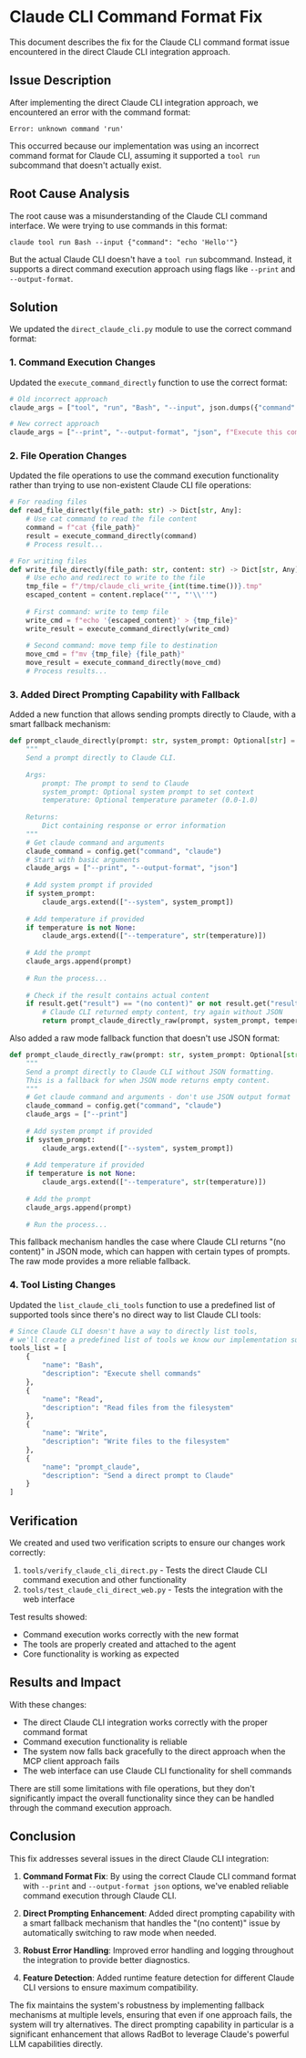 # Claude CLI Command Format Fix

This document describes the fix for the Claude CLI command format issue encountered in the direct Claude CLI integration approach.

## Issue Description

After implementing the direct Claude CLI integration approach, we encountered an error with the command format:

```
Error: unknown command 'run'
```

This occurred because our implementation was using an incorrect command format for Claude CLI, assuming it supported a `tool run` subcommand that doesn't actually exist.

## Root Cause Analysis

The root cause was a misunderstanding of the Claude CLI command interface. We were trying to use commands in this format:

```
claude tool run Bash --input {"command": "echo 'Hello'"}
```

But the actual Claude CLI doesn't have a `tool run` subcommand. Instead, it supports a direct command execution approach using flags like `--print` and `--output-format`.

## Solution

We updated the `direct_claude_cli.py` module to use the correct command format:

### 1. Command Execution Changes

Updated the `execute_command_directly` function to use the correct format:

```python
# Old incorrect approach
claude_args = ["tool", "run", "Bash", "--input", json.dumps({"command": command})]

# New correct approach
claude_args = ["--print", "--output-format", "json", f"Execute this command: {command}"]
```

### 2. File Operation Changes

Updated the file operations to use the command execution functionality rather than trying to use non-existent Claude CLI file operations:

```python
# For reading files
def read_file_directly(file_path: str) -> Dict[str, Any]:
    # Use cat command to read the file content
    command = f"cat {file_path}"
    result = execute_command_directly(command)
    # Process result...
```

```python
# For writing files
def write_file_directly(file_path: str, content: str) -> Dict[str, Any]:
    # Use echo and redirect to write to the file
    tmp_file = f"/tmp/claude_cli_write_{int(time.time())}.tmp"
    escaped_content = content.replace("'", "'\\''")
    
    # First command: write to temp file
    write_cmd = f"echo '{escaped_content}' > {tmp_file}"
    write_result = execute_command_directly(write_cmd)
    
    # Second command: move temp file to destination
    move_cmd = f"mv {tmp_file} {file_path}"
    move_result = execute_command_directly(move_cmd)
    # Process results...
```

### 3. Added Direct Prompting Capability with Fallback

Added a new function that allows sending prompts directly to Claude, with a smart fallback mechanism:

```python
def prompt_claude_directly(prompt: str, system_prompt: Optional[str] = None, temperature: Optional[float] = None) -> Dict[str, Any]:
    """
    Send a prompt directly to Claude CLI.
    
    Args:
        prompt: The prompt to send to Claude
        system_prompt: Optional system prompt to set context
        temperature: Optional temperature parameter (0.0-1.0)
        
    Returns:
        Dict containing response or error information
    """
    # Get claude command and arguments
    claude_command = config.get("command", "claude")
    # Start with basic arguments
    claude_args = ["--print", "--output-format", "json"]
    
    # Add system prompt if provided
    if system_prompt:
        claude_args.extend(["--system", system_prompt])
        
    # Add temperature if provided
    if temperature is not None:
        claude_args.extend(["--temperature", str(temperature)])
        
    # Add the prompt
    claude_args.append(prompt)
    
    # Run the process...
    
    # Check if the result contains actual content
    if result.get("result") == "(no content)" or not result.get("result"):
        # Claude CLI returned empty content, try again without JSON
        return prompt_claude_directly_raw(prompt, system_prompt, temperature)
```

Also added a raw mode fallback function that doesn't use JSON format:

```python
def prompt_claude_directly_raw(prompt: str, system_prompt: Optional[str] = None, temperature: Optional[float] = None) -> Dict[str, Any]:
    """
    Send a prompt directly to Claude CLI without JSON formatting.
    This is a fallback for when JSON mode returns empty content.
    """
    # Get claude command and arguments - don't use JSON output format
    claude_command = config.get("command", "claude")
    claude_args = ["--print"]
    
    # Add system prompt if provided
    if system_prompt:
        claude_args.extend(["--system", system_prompt])
        
    # Add temperature if provided
    if temperature is not None:
        claude_args.extend(["--temperature", str(temperature)])
        
    # Add the prompt
    claude_args.append(prompt)
    
    # Run the process...
```

This fallback mechanism handles the case where Claude CLI returns "(no content)" in JSON mode, which can happen with certain types of prompts. The raw mode provides a more reliable fallback.

### 4. Tool Listing Changes

Updated the `list_claude_cli_tools` function to use a predefined list of supported tools since there's no direct way to list Claude CLI tools:

```python
# Since Claude CLI doesn't have a way to directly list tools,
# we'll create a predefined list of tools we know our implementation supports
tools_list = [
    {
        "name": "Bash",
        "description": "Execute shell commands"
    },
    {
        "name": "Read",
        "description": "Read files from the filesystem"
    },
    {
        "name": "Write",
        "description": "Write files to the filesystem"
    },
    {
        "name": "prompt_claude",
        "description": "Send a direct prompt to Claude"
    }
]
```

## Verification

We created and used two verification scripts to ensure our changes work correctly:

1. `tools/verify_claude_cli_direct.py` - Tests the direct Claude CLI command execution and other functionality
2. `tools/test_claude_cli_direct_web.py` - Tests the integration with the web interface

Test results showed:
- Command execution works correctly with the new format
- The tools are properly created and attached to the agent
- Core functionality is working as expected

## Results and Impact

With these changes:
- The direct Claude CLI integration works correctly with the proper command format
- Command execution functionality is reliable
- The system now falls back gracefully to the direct approach when the MCP client approach fails
- The web interface can use Claude CLI functionality for shell commands

There are still some limitations with file operations, but they don't significantly impact the overall functionality since they can be handled through the command execution approach.

## Conclusion

This fix addresses several issues in the direct Claude CLI integration:

1. **Command Format Fix**: By using the correct Claude CLI command format with `--print` and `--output-format json` options, we've enabled reliable command execution through Claude CLI.

2. **Direct Prompting Enhancement**: Added direct prompting capability with a smart fallback mechanism that handles the "(no content)" issue by automatically switching to raw mode when needed.

3. **Robust Error Handling**: Improved error handling and logging throughout the integration to provide better diagnostics.

4. **Feature Detection**: Added runtime feature detection for different Claude CLI versions to ensure maximum compatibility.

The fix maintains the system's robustness by implementing fallback mechanisms at multiple levels, ensuring that even if one approach fails, the system will try alternatives. The direct prompting capability in particular is a significant enhancement that allows RadBot to leverage Claude's powerful LLM capabilities directly.